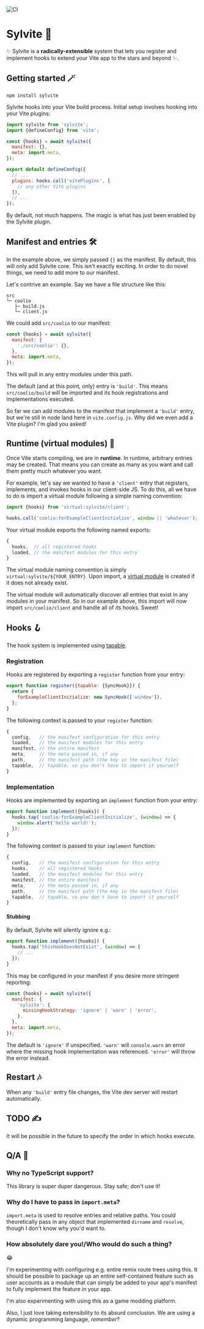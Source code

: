![CI](https://github.com/cha0s/sylvite/actions/workflows/ci.yml/badge.svg)

# Sylvite 🧩

✨ Sylvite is a **radically-extensible** system that lets you register and implement hooks
to extend your Vite app to the stars and beyond ✨.

## Getting started 🪄

```
npm install sylvite
```

Sylvite hooks into your Vite build process. Initial setup involves hooking into your Vite plugins:

```javascript
import sylvite from 'sylvite';
import {defineConfig} from 'vite';

const {hooks} = await sylvite({
  manifest: {},
  meta: import.meta,
});

export default defineConfig({
  // ...
  plugins: hooks.call('vitePlugins', [
    // any other Vite plugins
  ]),
  // ...
});

```

By default, not much happens. The magic is what has just been enabled by the Sylvite plugin.

## Manifest and entries 🛠️

In the example above, we simply passed `{}` as the manifest. By default, this will only add
Sylvite core. This isn't exactly exciting. In order to do novel things, we need to add more to
our manifest.

Let's contrive an example. Say we have a file structure like this:

```
src
└─ coolio
   ├─ build.js
   └─ client.js
```

We could add `src/coolio` to our manifest:

```javascript
const {hooks} = await sylvite({
  manifest: {
    './src/coolio': {},
  },
  meta: import.meta,
});
```

This will pull in any entry modules under this path.

The default (and at this point, only) entry is `'build'`. This means `src/coolio/build` will be
imported and its hook registrations and implementations executed.

So far we can add modules to the manifest that implement a `'build'` entry, but we're still in node
land here in `vite.config.js`. Why did we even add a Vite plugin? I'm glad you asked!

## Runtime (virtual modules) 🤩

Once Vite starts compiling, we are in **runtime**. In runtime, arbitrary entries may be created.
That means you can create as many as you want and call them pretty much whatever you want.

For example, let's say we wanted to have a `'client'` entry that registers, implements, and invokes
hooks in our client-side JS. To do this, all we have to do is import a virtual module following
a simple naming convention:

```javascript
import {hooks} from 'virtual:sylvite/client';

hooks.call('coolio:forExampleClientInitialize', window || 'whatever');
```

Your virtual module exports the following named exports:

```javascript
{
  hooks,  // all registered hooks
  loaded, // the manifest modules for this entry
}
```

The virtual module naming convention is simply `virtual:sylvite/${YOUR_ENTRY}`. Upon import, a
[virtual module](https://vite.dev/guide/api-plugin.html#virtual-modules-convention) is created if
it does not already exist.

The virtual module will automatically discover all entries that exist in any modules in your
manifest. So in our example above, this import will now import `src/coolio/client` and handle all
of *its* hooks. Sweet!

## Hooks 🪝

The hook system is implemented using [tapable](https://github.com/webpack/tapable).

### Registration

Hooks are registered by exporting a `register` function from your entry:

```javascript
export function register({tapable: {SyncHook}}) {
  return {
    forExampleClientInitialize: new SyncHook(['window']),
  };
}
```

The following context is passed to your `register` function:

```javascript
{
  config,   // the manifest configuration for this entry
  loaded,   // the manifest modules for this entry
  manifest, // the entire manifest
  meta,     // the meta passed in, if any
  path,     // the manifest path (the key in the manifest file)
  tapable,  // tapable, so you don't have to import it yourself
}
```

### Implementation

Hooks are implemented by exporting an `implement` function from your entry:

```javascript
export function implement({hooks}) {
  hooks.tap('coolio:forExampleClientInitialize', (window) => {
    window.alert('hello world!');
  });
}
```

The following context is passed to your `implement` function:

```javascript
{
  config,   // the manifest configuration for this entry
  hooks,    // all registered hooks
  loaded,   // the manifest modules for this entry
  manifest, // the entire manifest
  meta,     // the meta passed in, if any
  path,     // the manifest path (the key in the manifest file)
  tapable,  // tapable, so you don't have to import it yourself
}
```

#### Stubbing

By default, Sylvite will silently ignore e.g.:

```javascript
export function implement({hooks}) {
  hooks.tap('thisHookDoesNotExist', (window) => {
    // ...
  });
}
```

This may be configured in your manifest if you desire more stringent reporting:

```javascript
const {hooks} = await sylvite({
  manifest: {
    'sylvite': {
      missingHookStrategy: 'ignore' | 'warn' | 'error',
    },
  },
  meta: import.meta,
});
```

The default is `'ignore'` if unspecified. `'warn'` will `console.warn` an error where
the missing hook implementation was referenced. `'error'` will throw the error instead.

## Restart 🎶

When any `'build'` entry file changes, the Vite dev server will restart automatically.

## TODO ✍️

It will be possible in the future to specify the order in which hooks execute.

## Q/A 💬

### Why no TypeScript support?

This library is super duper dangerous. Stay safe; don't use it!

### Why do I have to pass in `import.meta`?

`import.meta` is used to resolve entries and relative paths. You could theoretically pass in any
object that implemented `dirname` and `resolve`, though I don't know why you'd want to.

### How absolutely dare you!/Who would do such a thing?

😂

I'm experimenting with configuring e.g. entire remix route trees using this. It should be possible
to package up an entire self-contained feature such as user accounts as a module that can simply be
added to your app's manifest to fully implement the feature in your app.

I'm also experimenting with using this as a game modding platform.

Also, I just love taking extensibility to its absurd conclusion. We are using a dynamic
programming language, *remember*?
